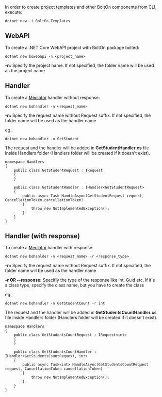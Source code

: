 In order to create project templates and other BoltOn components from CLI, execute:

    dotnet new -i BoltOn.Templates

WebAPI
------
To create a .NET Core WebAPI project with BoltOn package bolted:

    dotnet new bowebapi -n <project_name>

**-n:** Specify the project name. If not specified, the folder name will be used as the project name

Handler
-------
To create a [Mediator](../mediator) handler without response:

    dotnet new bohandler -n <request_name>

**-n:** Specify the request name without Request suffix. If not specified, the folder name will be used as the handler name

eg.,

    dotnet new bohandler -n GetStudent 

The request and the handler will be added in **GetStudentHandler.cs** file inside Handlers folder (Handlers folder will be created if it doesn't exist).

    namespace Handlers
    {
        public class GetStudentRequest : IRequest
        {
        }

        public class GetStudentHandler : IHandler<GetStudentRequest>
        {
            public async Task HandleAsync(GetStudentRequest request, CancellationToken cancellationToken)
            {
                throw new NotImplementedException();
            }
        }
    }

Handler (with response)
-----------------------
To create a [Mediator](../mediator) handler with response:

    dotnet new bohanlder -n <request_name> -r <response_type>

**-n:** Specify the request name without Request suffix. If not specified, the folder name will be used as the handler name

**-r OR --response:** Specifiy the type of the response like int, Guid etc. If it's a class type, specify the class name, but you have to  create the class

eg.,

    dotnet new bohandler -n GetStudentCount -r int 

The request and the handler will be added in **GetStudentsCountHandler.cs** file inside Handlers folder (Handlers folder will be created if it doesn't exist).

    namespace Handlers
    {
        public class GetStudentsCountRequest : IRequest<int>
        {
        }

        public class GetStudentsCountHandler : IHandler<GetStudentsCountRequest, int>
        {
            public async Task<int> HandleAsync(GetStudentsCountRequest request, CancellationToken cancellationToken)
            {
                throw new NotImplementedException();
            }
        }
    }





